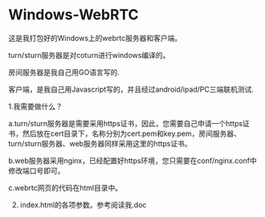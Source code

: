 # Windows-WebRTC
这是我打包好的Windows上的webrtc服务器和客户端。 

turn/sturn服务器是对coturn进行windows编译的。

房间服务器是我自己用GO语言写的.

客户端，是我自己用Javascript写的，并且经过android/ipad/PC三端联机测试.



1.我需要做什么？

  a.turn/sturn服务器是需要采用https证书，因此，您需要自己申请一个https证书，然后放在cert目录下，名称分别为cert.pem和key.pem，房间服务器、turn/sturn服务器、web服务器同样采用这里的https证书。
  
  b.web服务器采用nginx，已经配置好https环境，您只需要在conf/nginx.conf中修改端口号即可。
  
  c.webrtc网页的代码在html目录中。
  





2. index.html的各项参数。参考阅读我.doc
	

  
  
 
